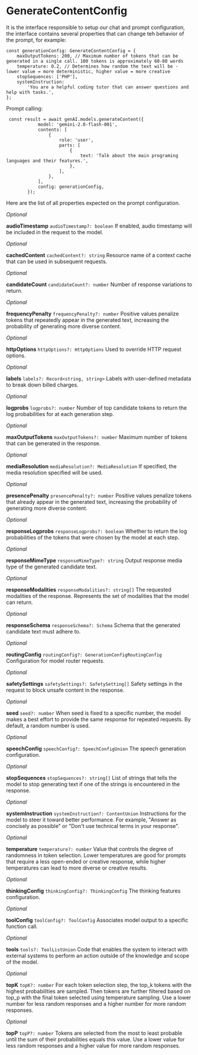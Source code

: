 # GenerateContentConfig

It is the interface responsible to setup our chat and prompt configuration, the interface contains several properties that can change teh behavior of the prompt, for example: 

```
const generationConfig: GenerateContentConfig = {
    maxOutputTokens: 200, // Maximum number of tokens that can be generated in a single call. 100 tokens is approximately 60-80 words
    temperature: 0.2, // Determines how random the text will be - lower value = more deterministic, higher value = more creative
    stopSequences: ['PHP'],
    systemInstruction:
        'You are a helpful coding tutor that can answer questions and help with tasks.',
};

```

Prompt calling:

```
 const result = await genAI.models.generateContent({
            model: 'gemini-2.0-flash-001',
            contents: [
                {
                    role: 'user',
                    parts: [
                        {
                            text: 'Talk about the main programing languages and their features.',
                        },
                    ],
                },
            ],
            config: generationConfig,
        });
```

Here are the list of all properties expected on the prompt configuration. 

*Optional*

**audioTimestamp**
`audioTimestamp?: boolean`
If enabled, audio timestamp will be included in the request to the model.

*Optional*

**cachedContent**
`cachedContent?: string`
Resource name of a context cache that can be used in subsequent requests.

*Optional*

**candidateCount**
`candidateCount?: number`
Number of response variations to return.

*Optional*

**frequencyPenalty**
`frequencyPenalty?: number`
Positive values penalize tokens that repeatedly appear in the generated text, increasing the probability of generating more diverse content.

*Optional*

**httpOptions**
`httpOptions?: HttpOptions`
Used to override HTTP request options.

*Optional*

**labels**
`labels?: Record<string, string>`
Labels with user-defined metadata to break down billed charges.

*Optional*

**logprobs**
`logprobs?: number`
Number of top candidate tokens to return the log probabilities for at each generation step.

*Optional*

**maxOutputTokens**
`maxOutputTokens?: number`
Maximum number of tokens that can be generated in the response.

*Optional*

**mediaResolution**
`mediaResolution?: MediaResolution`
If specified, the media resolution specified will be used.

*Optional*

**presencePenalty**
`presencePenalty?: number`
Positive values penalize tokens that already appear in the generated text, increasing the probability of generating more diverse content.

*Optional*

**responseLogprobs**
`responseLogprobs?: boolean`
Whether to return the log probabilities of the tokens that were chosen by the model at each step.

*Optional*

**responseMimeType**
`responseMimeType?: string`
Output response media type of the generated candidate text.

*Optional*

**responseModalities**
`responseModalities?: string[]`
The requested modalities of the response. Represents the set of modalities that the model can return.

*Optional*

**responseSchema**
`responseSchema?: Schema`
Schema that the generated candidate text must adhere to.

*Optional*

**routingConfig**
`routingConfig?: GenerationConfigRoutingConfig`
Configuration for model router requests.

*Optional*

**safetySettings**
`safetySettings?: SafetySetting[]`
Safety settings in the request to block unsafe content in the response.

*Optional*

**seed**
`seed?: number`
When seed is fixed to a specific number, the model makes a best effort to provide the same response for repeated requests. By default, a random number is used.

*Optional*

**speechConfig**
`speechConfig?: SpeechConfigUnion`
The speech generation configuration.

*Optional*

**stopSequences**
`stopSequences?: string[]`
List of strings that tells the model to stop generating text if one of the strings is encountered in the response.

*Optional*

**systemInstruction**
`systemInstruction?: ContentUnion`
Instructions for the model to steer it toward better performance. For example, "Answer as concisely as possible" or "Don't use technical terms in your response".

*Optional*

**temperature**
`temperature?: number`
Value that controls the degree of randomness in token selection. Lower temperatures are good for prompts that require a less open-ended or creative response, while higher temperatures can lead to more diverse or creative results.

*Optional*

**thinkingConfig**
`thinkingConfig?: ThinkingConfig`
The thinking features configuration.

*Optional*

**toolConfig**
`toolConfig?: ToolConfig`
Associates model output to a specific function call.

*Optional*

**tools**
`tools?: ToolListUnion`
Code that enables the system to interact with external systems to perform an action outside of the knowledge and scope of the model.

*Optional*

**topK**
`topK?: number`
For each token selection step, the top_k tokens with the highest probabilities are sampled. Then tokens are further filtered based on top_p with the final token selected using temperature sampling. Use a lower number for less random responses and a higher number for more random responses.

*Optional*

**topP**
`topP?: number`
Tokens are selected from the most to least probable until the sum of their probabilities equals this value. Use a lower value for less random responses and a higher value for more random responses.
